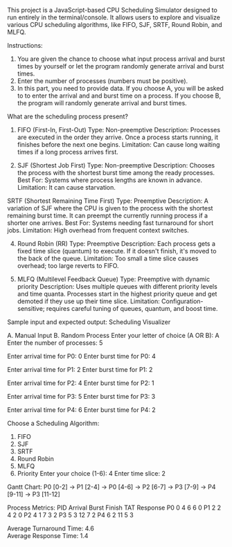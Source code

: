 This project is a JavaScript-based CPU Scheduling Simulator designed to run entirely in the terminal/console. It allows users to explore and visualize various CPU scheduling algorithms, like FIFO, SJF, SRTF, Round Robin, and MLFQ.


Instructions:
1. You are given the chance to choose what input process arrival and burst times by yourself or let the program randomly generate arrival and burst times.
2. Enter the number of processes (numbers must be positive).
3. In this part, you need to provide data. If you choose A, you will be asked to to enter the arrival and and burst time on a process. If you choose B, the program will randomly generate arrival and burst times.

What are the scheduling process present?
1. FIFO (First-In, First-Out)
Type: Non-preemptive
Description: Processes are executed in the order they arrive. Once a process starts running, it finishes before the next one begins.
Limitation: Can cause long waiting times if a long process arrives first.

2. SJF (Shortest Job First)
Type: Non-preemptive
Description: Chooses the process with the shortest burst time among the ready processes.
Best For: Systems where process lengths are known in advance.
Limitation: It can cause starvation.

SRTF (Shortest Remaining Time First)
Type: Preemptive
Description: A variation of SJF where the CPU is given to the process with the shortest remaining burst time. It can preempt the currently running process if a shorter one arrives.
Best For: Systems needing fast turnaround for short jobs.
Limitation: High overhead from frequent context switches.

4. Round Robin (RR)
Type: Preemptive
Description: Each process gets a fixed time slice (quantum) to execute. If it doesn't finish, it's moved to the back of the queue.
Limitation: Too small a time slice causes overhead; too large reverts to FIFO.

5. MLFQ (Multilevel Feedback Queue)
Type: Preemptive with dynamic priority
Description: Uses multiple queues with different priority levels and time quanta. Processes start in the highest priority queue and get demoted if they use up their time slice.
Limitation: Configuration-sensitive; requires careful tuning of queues, quantum, and boost time.

Sample input and expected output:
Scheduling Visualizer

A. Manual Input
B. Random Process
Enter your letter of choice (A OR B): A
Enter the number of processes: 5

Enter arrival time for P0: 0
Enter burst time for P0: 4

Enter arrival time for P1: 2
Enter burst time for P1: 2

Enter arrival time for P2: 4
Enter burst time for P2: 1

Enter arrival time for P3: 5
Enter burst time for P3: 3

Enter arrival time for P4: 6
Enter burst time for P4: 2

Choose a Scheduling Algorithm:
1. FIFO
2. SJF
3. SRTF
4. Round Robin
5. MLFQ
6. Priority
Enter your choice (1-6): 4
Enter time slice: 2

Gantt Chart:
P0 [0-2] -> P1 [2-4] -> P0 [4-6] -> P2 [6-7] -> P3 [7-9] -> P4 [9-11] -> P3 [11-12]

Process Metrics:
PID     Arrival Burst   Finish  TAT     Response
P0      0       4       6       6       0
P1      2       2       4       2       0
P2      4       1       7       3       2
P3      5       3       12      7       2
P4      6       2       11      5       3

Average Turnaround Time: 4.6  
Average Response Time: 1.4


